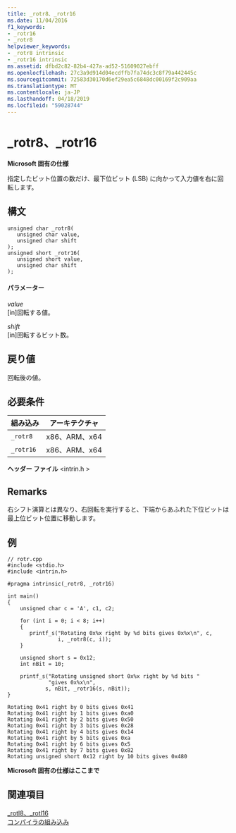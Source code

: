 ```yaml
---
title: _rotr8、_rotr16
ms.date: 11/04/2016
f1_keywords:
- _rotr16
- _rotr8
helpviewer_keywords:
- _rotr8 intrinsic
- _rotr16 intrinsic
ms.assetid: dfbd2c82-82b4-427a-ad52-51609027ebff
ms.openlocfilehash: 27c3a9d914d04ecdffb7fa74dc3c8f79a442445c
ms.sourcegitcommit: 72583d30170d6ef29ea5c6848dc00169f2c909aa
ms.translationtype: MT
ms.contentlocale: ja-JP
ms.lasthandoff: 04/18/2019
ms.locfileid: "59028744"
---
```

# <a name="rotr8-rotr16"></a>_rotr8、_rotr16

**Microsoft 固有の仕様**

指定したビット位置の数だけ、最下位ビット (LSB) に向かって入力値を右に回転します。

## <a name="syntax"></a>構文

```
unsigned char _rotr8(
   unsigned char value,
   unsigned char shift
);
unsigned short _rotr16(
   unsigned short value,
   unsigned char shift
);
```

#### <a name="parameters"></a>パラメーター

*value*<br/>
[in]回転する値。

*shift*<br/>
[in]回転するビット数。

## <a name="return-value"></a>戻り値

回転後の値。

## <a name="requirements"></a>必要条件

|組み込み|アーキテクチャ|
|---------------|------------------|
|`_rotr8`|x86、ARM、x64|
|`_rotr16`|x86、ARM、x64|

**ヘッダー ファイル** \<intrin.h >

## <a name="remarks"></a>Remarks

右シフト演算とは異なり、右回転を実行すると、下端からあふれた下位ビットは最上位ビット位置に移動します。

## <a name="example"></a>例

```
// rotr.cpp
#include <stdio.h>
#include <intrin.h>

#pragma intrinsic(_rotr8, _rotr16)

int main()
{
    unsigned char c = 'A', c1, c2;

    for (int i = 0; i < 8; i++)
    {
       printf_s("Rotating 0x%x right by %d bits gives 0x%x\n", c,
                i, _rotr8(c, i));
    }

    unsigned short s = 0x12;
    int nBit = 10;

    printf_s("Rotating unsigned short 0x%x right by %d bits "
             "gives 0x%x\n",
            s, nBit, _rotr16(s, nBit));
}
```

```Output
Rotating 0x41 right by 0 bits gives 0x41
Rotating 0x41 right by 1 bits gives 0xa0
Rotating 0x41 right by 2 bits gives 0x50
Rotating 0x41 right by 3 bits gives 0x28
Rotating 0x41 right by 4 bits gives 0x14
Rotating 0x41 right by 5 bits gives 0xa
Rotating 0x41 right by 6 bits gives 0x5
Rotating 0x41 right by 7 bits gives 0x82
Rotating unsigned short 0x12 right by 10 bits gives 0x480
```

**Microsoft 固有の仕様はここまで**

## <a name="see-also"></a>関連項目

[_rotl8、_rotl16](../intrinsics/rotl8-rotl16.md)<br/>
[コンパイラの組み込み](../intrinsics/compiler-intrinsics.md)